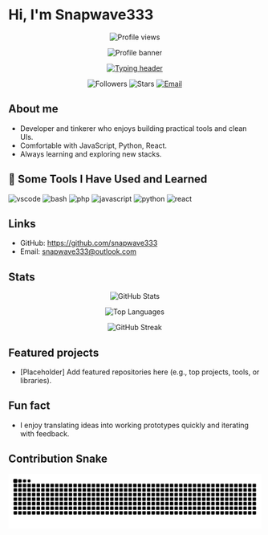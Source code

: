 # Hi, I'm Snapwave333

<p align="center">
  <img src="https://komarev.com/ghpvc/?username=snapwave333&style=flat-square&color=blue" alt="Profile views" />
</p>

<p align="center">
  <img src="https://raw.githubusercontent.com/snapwave333/snapwave333/main/assets/banner.png" alt="Profile banner" />
</p>

<p align="center">
  <a href="https://github.com/snapwave333">
    <img src="https://readme-typing-svg.demolab.com/?lines=Developer%2C+tinkerer%2C+and+maker;Clean+UIs+%26+practical+tools;Always+learning+%26+shipping&center=true&width=500&height=50" alt="Typing header" />
  </a>
</p>

<p align="center">
  <img src="https://img.shields.io/github/followers/snapwave333?style=flat-square&label=Followers" alt="Followers" />
  <img src="https://img.shields.io/github/stars/snapwave333?style=flat-square&label=Stars" alt="Stars" />
  <a href="mailto:snapwave333@outlook.com"><img src="https://img.shields.io/badge/email-blue?style=flat-square" alt="Email" /></a>
</p>

## About me

- Developer and tinkerer who enjoys building practical tools and clean UIs.
- Comfortable with JavaScript, Python, React.
- Always learning and exploring new stacks.

## 🚀 Some Tools I Have Used and Learned

<p align="left">
  <img src="https://cdn.jsdelivr.net/gh/devicons/devicon/icons/vscode/vscode-original.svg" alt="vscode" width="45" height="45"/>
  <img src="https://cdn.jsdelivr.net/gh/devicons/devicon/icons/bash/bash-original.svg" alt="bash" width="45" height="45"/>
  <img src="https://cdn.jsdelivr.net/gh/devicons/devicon/icons/php/php-original.svg" alt="php" width="45" height="45"/>
  <img src="https://cdn.jsdelivr.net/gh/devicons/devicon/icons/javascript/javascript-original.svg" alt="javascript" width="45" height="45"/>
  <img src="https://cdn.jsdelivr.net/gh/devicons/devicon/icons/python/python-original.svg" alt="python" width="45" height="45"/>
  <img src="https://cdn.jsdelivr.net/gh/devicons/devicon/icons/react/react-original.svg" alt="react" width="45" height="45"/>
</p>

## Links

- GitHub: https://github.com/snapwave333
- Email: [snapwave333@outlook.com](mailto:snapwave333@outlook.com)

## Stats

<p align="center">
  <img src="https://github-readme-stats.vercel.app/api?username=snapwave333&show_icons=true&theme=tokyonight" alt="GitHub Stats" />
</p>
<p align="center">
  <img src="https://github-readme-stats.vercel.app/api/top-langs/?username=snapwave333&layout=compact&theme=tokyonight" alt="Top Languages" />
</p>
<p align="center">
  <img src="https://streak-stats.demolab.com?user=snapwave333&theme=tokyonight" alt="GitHub Streak" />
</p>

## Featured projects

- [Placeholder] Add featured repositories here (e.g., top projects, tools, or libraries).

## Fun fact

- I enjoy translating ideas into working prototypes quickly and iterating with feedback.

## Contribution Snake

<!-- The images below will appear after the workflow generates them and publishes to the 'output' branch -->
<p align="center">
  <picture>
    <source media="(prefers-color-scheme: dark)" srcset="https://raw.githubusercontent.com/snapwave333/snapwave333/output/github-snake-dark.svg" />
    <source media="(prefers-color-scheme: light)" srcset="https://raw.githubusercontent.com/snapwave333/snapwave333/output/github-snake.svg" />
    <img alt="github-snake" src="https://raw.githubusercontent.com/snapwave333/snapwave333/output/github-snake.svg" />
  </picture>
</p>
